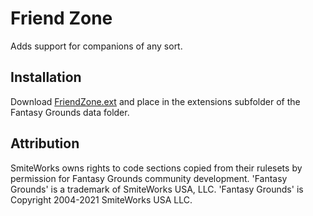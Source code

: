 # Friend Zone
Adds support for companions of any sort.

## Installation
Download [FriendZone.ext](https://github.com/MeAndUnique/FriendZone/releases) and place in the extensions subfolder of the Fantasy Grounds data folder.

## Attribution
SmiteWorks owns rights to code sections copied from their rulesets by permission for Fantasy Grounds community development.
'Fantasy Grounds' is a trademark of SmiteWorks USA, LLC.
'Fantasy Grounds' is Copyright 2004-2021 SmiteWorks USA LLC.